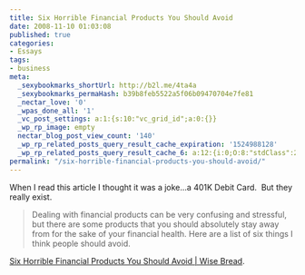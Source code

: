 ```yaml
---
title: Six Horrible Financial Products You Should Avoid
date: 2008-11-10 01:03:08
published: true
categories:
- Essays
tags:
- business
meta:
  _sexybookmarks_shortUrl: http://b2l.me/4ta4a
  _sexybookmarks_permaHash: b39b8feb5522a5f06b09470704e7fe81
  _nectar_love: '0'
  _wpas_done_all: '1'
  _vc_post_settings: a:1:{s:10:"vc_grid_id";a:0:{}}
  _wp_rp_image: empty
  nectar_blog_post_view_count: '140'
  _wp_rp_related_posts_query_result_cache_expiration: '1524988128'
  _wp_rp_related_posts_query_result_cache_6: a:12:{i:0;O:8:"stdClass":2:{s:7:"post_id";s:4:"1345";s:5:"score";s:17:"73.79937595651906";}i:1;O:8:"stdClass":2:{s:7:"post_id";s:3:"153";s:5:"score";s:17:"27.53005515135834";}i:2;O:8:"stdClass":2:{s:7:"post_id";s:3:"178";s:5:"score";s:18:"20.374159364567376";}i:3;O:8:"stdClass":2:{s:7:"post_id";s:3:"188";s:5:"score";s:17:"20.09427766599392";}i:4;O:8:"stdClass":2:{s:7:"post_id";s:3:"647";s:5:"score";s:16:"19.3525081170354";}i:5;O:8:"stdClass":2:{s:7:"post_id";s:4:"1034";s:5:"score";s:18:"19.340846276466884";}i:6;O:8:"stdClass":2:{s:7:"post_id";s:4:"1198";s:5:"score";s:18:"17.299405112497766";}i:7;O:8:"stdClass":2:{s:7:"post_id";s:3:"991";s:5:"score";s:17:"16.27775386496578";}i:8;O:8:"stdClass":2:{s:7:"post_id";s:3:"741";s:5:"score";s:17:"16.14867682270461";}i:9;O:8:"stdClass":2:{s:7:"post_id";s:3:"272";s:5:"score";s:18:"15.312901566438091";}i:10;O:8:"stdClass":2:{s:7:"post_id";s:3:"717";s:5:"score";s:17:"15.20476712381374";}i:11;O:8:"stdClass":2:{s:7:"post_id";s:3:"271";s:5:"score";s:18:"14.737537421526147";}}
permalink: "/six-horrible-financial-products-you-should-avoid/"
---
```

When I read this article I thought it was a joke...a 401K Debit Card.  But they really exist.
>Dealing with financial products can be very confusing and stressful, but there are some products that you should absolutely stay away from for the sake of your financial health. Here are a list of six things I think people should avoid.</blockquote>
<p><a href="http://www.wisebread.com/six-horrible-financial-products-you-should-avoid" rel="nofollow">Six Horrible Financial Products You Should Avoid | Wise Bread</a>.

